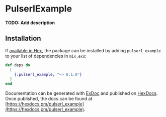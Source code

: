 # PulserlExample

**TODO: Add description**

## Installation

If [available in Hex](https://hex.pm/docs/publish), the package can be installed
by adding `pulserl_example` to your list of dependencies in `mix.exs`:

```elixir
def deps do
  [
    {:pulserl_example, "~> 0.1.0"}
  ]
end
```

Documentation can be generated with [ExDoc](https://github.com/elixir-lang/ex_doc)
and published on [HexDocs](https://hexdocs.pm). Once published, the docs can
be found at [https://hexdocs.pm/pulserl_example](https://hexdocs.pm/pulserl_example).

